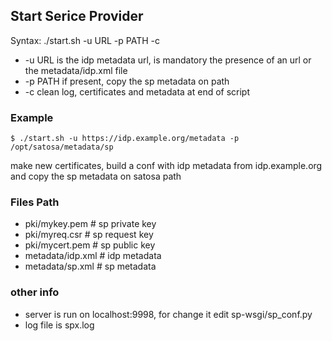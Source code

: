 ## Start Serice Provider ##

Syntax: ./start.sh -u URL -p PATH -c

* -u URL is the idp metadata url, is mandatory the presence of an url or the metadata/idp.xml file 
* -p PATH if present, copy the sp metadata on path
* -c clean log, certificates and metadata at end of script

### Example ###
```
$ ./start.sh -u https://idp.example.org/metadata -p /opt/satosa/metadata/sp
```
make new certificates, build a conf with idp metadata from idp.example.org and copy the sp metadata on satosa path

### Files Path ### 
* pki/mykey.pem # sp private key 
* pki/myreq.csr # sp request key
* pki/mycert.pem # sp public key
* metadata/idp.xml # idp metadata
* metadata/sp.xml # sp metadata

### other info ###
* server is run on localhost:9998, for change it edit sp-wsgi/sp_conf.py
* log file is spx.log

